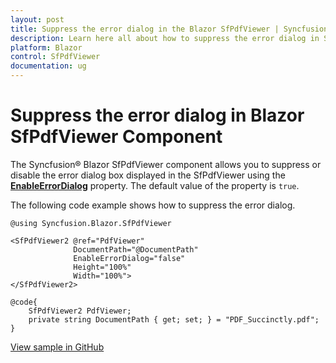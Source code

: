 ```yaml
---
layout: post
title: Suppress the error dialog in the Blazor SfPdfViewer | Syncfusion&reg;
description: Learn here all about how to suppress the error dialog in Syncfusion&reg; Blazor SfPdfViewer component and more.
platform: Blazor
control: SfPdfViewer
documentation: ug
---
```


# Suppress the error dialog in Blazor SfPdfViewer Component

The Syncfusion&reg; Blazor SfPdfViewer component allows you to suppress or disable the error dialog box displayed in the SfPdfViewer using the [**EnableErrorDialog**](https://help.syncfusion.com/cr/blazor/Syncfusion.Blazor.SfPdfViewer.PdfViewerBase.html#Syncfusion_Blazor_SfPdfViewer_PdfViewerBase_EnableErrorDialog) property. The default value of the property is `true`.

The following code example shows how to suppress the error dialog.

```cshtml
@using Syncfusion.Blazor.SfPdfViewer

<SfPdfViewer2 @ref="PdfViewer"
              DocumentPath="@DocumentPath"
              EnableErrorDialog="false"
              Height="100%"
              Width="100%">
</SfPdfViewer2>

@code{
    SfPdfViewer2 PdfViewer;
    private string DocumentPath { get; set; } = "PDF_Succinctly.pdf";
}
```
 
[View sample in GitHub](https://github.com/SyncfusionExamples/blazor-pdf-viewer-examples/tree/master/Common/Supress%20the%20Error%20Dialog)